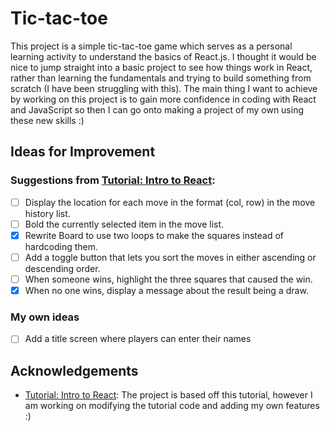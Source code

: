 # Tic-tac-toe
This project is a simple tic-tac-toe game which serves as a personal learning activity to understand the basics of React.js. I thought it would be nice to jump straight into a basic project to see how things work in React, rather than learning the fundamentals and trying to build something from scratch (I have been struggling with this). The main thing I want to achieve by working on this project is to gain more confidence in coding with React and JavaScript so then I can go onto making a project of my own using these new skills :)

## Ideas for Improvement
### Suggestions from [Tutorial: Intro to React](https://reactjs.org/tutorial/tutorial.html#completing-the-game):
- [ ] Display the location for each move in the format (col, row) in the move history list.
- [ ] Bold the currently selected item in the move list.
- [x] Rewrite Board to use two loops to make the squares instead of hardcoding them.
- [ ] Add a toggle button that lets you sort the moves in either ascending or descending order.
- [ ] When someone wins, highlight the three squares that caused the win.
- [x] When no one wins, display a message about the result being a draw.

### My own ideas
- [ ] Add a title screen where players can enter their names 

## Acknowledgements
* [Tutorial: Intro to React](https://reactjs.org/tutorial/tutorial.html#completing-the-game): The project is based off this tutorial, however I am working on modifying the tutorial code and adding my own features :)
